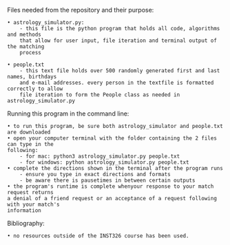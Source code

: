 Files needed from the repository and their purpose:

    • astrology_simulator.py:
        - this file is the python program that holds all code, algorithms and methods
        that allow for user input, file iteration and terminal output of the matching
        process

    • people.txt
        - this text file holds over 500 randomly generated first and last names, birthdays
        and e-mail addresses. every person in the textfile is formatted correctly to allow
        file iteration to form the People class as needed in astrology_simulator.py

Running this program in the command line:

    • to run this program, be sure both astrology_simulator and people.txt are downloaded
    • open your computer terminal with the folder containing the 2 files can type in the
    following:
        - for mac: python3 astrology_simulator.py people.txt
        - for windows: python astrology_simulator.py people.txt
    • complete the directions shown in the terminal after the program runs
        - ensure you type in exact directions and formats
        - be aware there is pausetimes in between certain outputs
    • the program's runtime is complete whenyour response to your match request returns
    a denial of a friend request or an acceptance of a request following with your match's
    information

Bibliography:

    • no resources outside of the INST326 course has been used.
